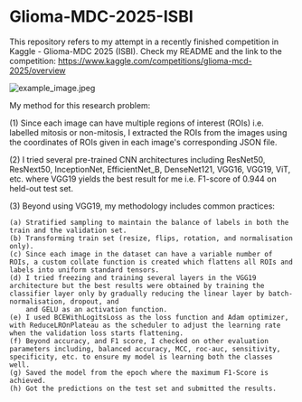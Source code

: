 # Glioma-MDC-2025-ISBI
This repository refers to my attempt in a recently finished competition in Kaggle - Glioma-MDC 2025 (ISBI). Check my README and the link to the competition:
https://www.kaggle.com/competitions/glioma-mcd-2025/overview

![example_image.jpeg](https://github.com/sumone-compbio/Glioma-MDC-2025-ISBI-/blob/main/example_image.jpeg)

My method for this research problem:

(1) Since each image can have multiple regions of interest (ROIs) i.e. labelled mitosis or non-mitosis, I extracted the ROIs from the images using the coordinates of ROIs given in each image's corresponding JSON file.

(2) I tried several pre-trained CNN architectures including ResNet50, ResNext50, InceptionNet,  EfficientNet_B, DenseNet121, VGG16, VGG19, ViT, etc. where VGG19 yields the best result for me i.e. F1-score of 0.944 on held-out test set. 

(3) Beyond using VGG19, my methodology includes common practices:

    (a) Stratified sampling to maintain the balance of labels in both the train and the validation set.
    (b) Transforming train set (resize, flips, rotation, and normalisation only).
    (c) Since each image in the dataset can have a variable number of ROIs, a custom collate function is created which flattens all ROIs and labels into uniform standard tensors.
    (d) I tried freezing and training several layers in the VGG19 architecture but the best results were obtained by training the classifier layer only by gradually reducing the linear layer by batch-normalisation, dropout, and
        and GELU as an activation function. 
    (e) I used BCEWithLogitsLoss as the loss function and Adam optimizer, with ReduceLROnPlateau as the scheduler to adjust the learning rate when the validation loss starts flattening.
    (f) Beyond accuracy, and F1 score, I checked on other evaluation parameters including, balanced accuracy, MCC, roc-auc, sensitivity, specificity, etc. to ensure my model is learning both the classes well.
    (g) Saved the model from the epoch where the maximum F1-Score is achieved.
    (h) Got the predictions on the test set and submitted the results.

    

